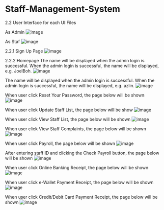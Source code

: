 # Staff-Management-System
2.2	User Interface for each UI Files

As Admin
![image](https://github.com/mj0305/Staff-Management-System/assets/131598014/8b3a6852-0787-430d-ac6d-013a5e55a20a)

As Staf
![image](https://github.com/mj0305/Staff-Management-System/assets/131598014/9c605142-0c5c-447e-b375-6b6216fa9d25)


2.2.1	Sign Up Page
![image](https://github.com/mj0305/Staff-Management-System/assets/131598014/e10c3dd5-4db8-4ca1-b5e2-0abe009b0ddd)


2.2.2	Homepage
The name will be displayed when the admin login is successful. When the admin login is successful, the name will be displayed, e.g. JoelBoh.
![image](https://github.com/mj0305/Staff-Management-System/assets/131598014/303f737b-0b09-4828-b4fc-842dc3a1b6a9)


The name will be displayed when the admin login is successful. When the admin login is successful, the name will be displayed, e.g. azlin.
![image](https://github.com/mj0305/Staff-Management-System/assets/131598014/3996b5b0-460e-4b65-b80b-47d1c0fb72d6)


When user click Reset Your Password, the page below will be shown
![image](https://github.com/mj0305/Staff-Management-System/assets/131598014/2eb5c800-f41a-4996-971e-13da59fc4f31)


When user click Update Staff List, the page below will be show
![image](https://github.com/mj0305/Staff-Management-System/assets/131598014/a7032734-cc56-4c5d-bb72-ed47ac754225)


When user click View Staff List, the page below will be shown 
![image](https://github.com/mj0305/Staff-Management-System/assets/131598014/fbcf1416-f3fd-4f4e-b0aa-863a88c9997a)


When user click View Staff Complaints, the page below will be shown
![image](https://github.com/mj0305/Staff-Management-System/assets/131598014/007e966c-a60d-4dc0-a8bc-806a99db8a37)


When user click Payroll, the page below will be shown
![image](https://github.com/mj0305/Staff-Management-System/assets/131598014/99ed8443-73b0-451a-8a47-9c9c2bead3d2)


After entering staff ID and clicking the Check Payroll button, the page below will be shown
![image](https://github.com/mj0305/Staff-Management-System/assets/131598014/e68b0909-0984-46eb-a4f3-45951cf6be2a)


When user click Online Banking Receipt, the page below will be shown 
![image](https://github.com/mj0305/Staff-Management-System/assets/131598014/a70c5fad-31d9-4d8a-9eb8-0fc3c37ce9c1)


When user click  e-Wallet Payment Receipt, the page below will be shown 
![image](https://github.com/mj0305/Staff-Management-System/assets/131598014/171da0f3-e8bc-4749-b3b6-bf166cca0a90)


When user click  Credit/Debit Card Payment Receipt, the page below will be shown
![image](https://github.com/mj0305/Staff-Management-System/assets/131598014/81e07490-fff4-4ebc-802f-137ecdde39ee)

